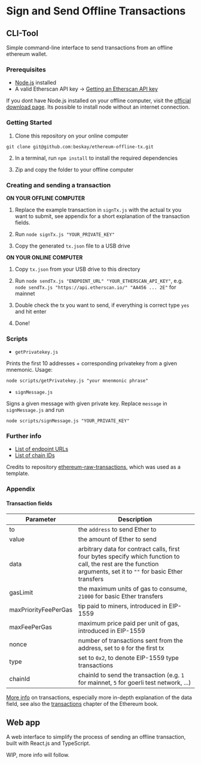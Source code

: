 # Sign and Send Offline Transactions

## CLI-Tool

Simple command-line interface to send transactions from an offline ethereum wallet.

### Prerequisites

- [Node.js](https://nodejs.org/en/) installed
- A valid Etherscan API key -> [Getting an Etherscan API key](https://docs.etherscan.io/getting-started/viewing-api-usage-statistics#creating-an-api-key)

If you dont have Node.js installed on your offline computer, visit the [official download page](https://nodejs.org/en/download/). Its possible to install node without an internet connection.

### Getting Started

1. Clone this repository on your online computer

```
git clone git@github.com:beskay/ethereum-offline-tx.git
```

2. In a terminal, run `npm install` to install the required dependencies

3. Zip and copy the folder to your offline computer

### Creating and sending a transaction

**ON YOUR OFFLINE COMPUTER**

1. Replace the example transaction in `signTx.js` with the actual tx you want to submit, see appendix for a short explanation of the transaction fields.

2. Run `node signTx.js "YOUR_PRIVATE_KEY"`

3. Copy the generated `tx.json` file to a USB drive

**ON YOUR ONLINE COMPUTER**

1. Copy `tx.json` from your USB drive to this directory

2. Run `node sendTx.js "ENDPOINT_URL" "YOUR_ETHERSCAN_API_KEY"`, e.g. `node sendTx.js "https://api.etherscan.io/" "AA456 ... 2E"` for mainnet

3. Double check the tx you want to send, if everything is correct type `yes` and hit enter

4. Done!

### Scripts

- `getPrivatekey.js`

Prints the first 10 addresses + corresponding privatekey from a given mnemonic. Usage:

```
node scripts/getPrivatekey.js "your mnenmonic phrase"
```

- `signMessage.js`

Signs a given message with given private key. Replace `message` in `signMessage.js` and run

```
node scripts/signMessage.js "YOUR_PRIVATE_KEY"
```

### Further info

- [List of endpoint URLs](https://docs.etherscan.io/getting-started/endpoint-urls)
- [List of chain IDs](https://chainlist.org/)

Credits to repository [ethereum-raw-transactions](https://github.com/0xV4L3NT1N3/ethereum-raw-transactions), which was used as a template.

### Appendix

#### Transaction fields

| Parameter            | Description                                                                                                                                                       |
| -------------------- | ----------------------------------------------------------------------------------------------------------------------------------------------------------------- |
| to                   | the `address` to send Ether to                                                                                                                                    |
| value                | the amount of Ether to send                                                                                                                                       |
| data                 | arbitrary data for contract calls, first four bytes specify which function to call, the rest are the function arguments, set it to `""` for basic Ether transfers |
| gasLimit             | the maximum units of gas to consume, `21000` for basic Ether transfers                                                                                            |
| maxPriorityFeePerGas | tip paid to miners, introduced in EIP-1559                                                                                                                        |
| maxFeePerGas         | maximum price paid per unit of gas, introduced in EIP-1559                                                                                                        |
| nonce                | number of transactions sent from the address, set to `0` for the first tx                                                                                         |
| type                 | set to `0x2`, to denote EIP-1559 type transactions                                                                                                                |
| chainId              | chainId to send the transaction (e.g. `1` for mainnet, `5` for goerli test network, ...)                                                                          |

[More info](https://ethereum.org/en/developers/docs/transactions/) on transactions, especially more in-depth explanation of the data field, see also the [transactions](https://github.com/ethereumbook/ethereumbook/blob/develop/06transactions.asciidoc) chapter of the Ethereum book.


## Web app

A web interface to simplify the process of sending an offline transaction, built with React.js and TypeScript.

WIP, more info will follow.
